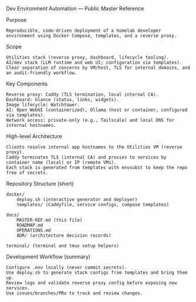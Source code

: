 Dev Environment Automation — Public Master Reference 

Purpose 

    Reproducible, code-driven deployment of a homelab developer environment using Docker Compose, templates, and a reverse proxy.
     

Scope 

    Utilities stack (reverse proxy, dashboard, lifecycle tooling).
    AI/dev stack (LLM runtime and web UI; configuration via templates).
    Clear separation of concerns by VM/host, TLS for internal domains, and an audit-friendly workflow.
     

Key Components 

    Reverse proxy: Caddy (TLS termination, local internal CA).
    Dashboard: Glance (status, links, widgets).
    Image lifecycle: Watchtower.
    AI: Open WebUI (containerized), Ollama (host or container, configured via templates).
    Network access: private-only (e.g., Tailscale) and local DNS for internal hostnames.
     

High-level Architecture 

    Clients resolve internal app hostnames to the Utilities VM (reverse proxy).
    Caddy terminates TLS (internal CA) and proxies to services by container name (local) or IP (remote VMs).
    Each stack is generated from templates with envsubst to keep the repo free of secrets.
     

Repository Structure (short) 

    docker/
        deploy.sh (interactive generator and deployer)
        templates/ (Caddyfile, service configs, compose templates)
         
    docs/
        MASTER-REF.md (this file)
        ROADMAP.md
        OPERATIONS.md
        ADR/ (architecture decision records)
         
    terminal/ (terminal and tmux setup helpers)
     

Development Workflow (summary) 

    Configure .env locally (never commit secrets).
    Use deploy.sh to generate stack configs from templates and bring them up.
    Review logs and validate reverse proxy config before exposing new services.
    Use issues/branches/PRs to track and review changes.
